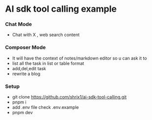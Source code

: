 # AI sdk tool calling example

### Chat Mode

- Chat with X , web search content

### Composer Mode

- It will have the context of notes/markdown editor so u can ask it to
- list all the task in list or table format
- add,del,edit task
- rewrite a blog

### Setup

- git clone https://github.com/shrix1/ai-sdk-tool-calling.git
- pnpm i
- add .env file check .env.example
- pnpm dev
